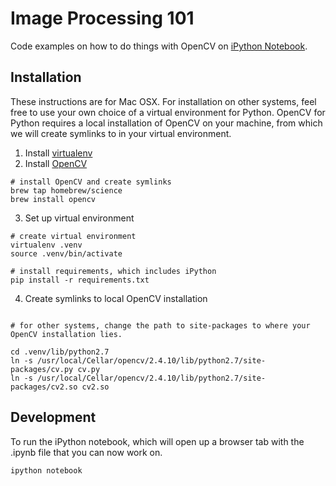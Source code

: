 # Image Processing 101

Code examples on how to do things with OpenCV on [iPython Notebook](http://ipython.org/notebook.html).

## Installation

These instructions are for Mac OSX. For installation on other systems, feel free to use your own choice of a virtual environment for Python. OpenCV for Python requires a local installation of OpenCV on your machine, from which we will create symlinks to in your virtual environment.

1. Install [virtualenv](https://virtualenv.readthedocs.org/en/latest/)
2. Install [OpenCV](http://opencv.org/)

```
# install OpenCV and create symlinks
brew tap homebrew/science
brew install opencv
```

3. Set up virtual environment

```
# create virtual environment
virtualenv .venv
source .venv/bin/activate

# install requirements, which includes iPython 
pip install -r requirements.txt
```

4. Create symlinks to local OpenCV installation

```

# for other systems, change the path to site-packages to where your OpenCV installation lies.

cd .venv/lib/python2.7
ln -s /usr/local/Cellar/opencv/2.4.10/lib/python2.7/site-packages/cv.py cv.py
ln -s /usr/local/Cellar/opencv/2.4.10/lib/python2.7/site-packages/cv2.so cv2.so

```

## Development

To run the iPython notebook, which will open up a browser tab with the .ipynb file that you can now work on.

```
ipython notebook
```


